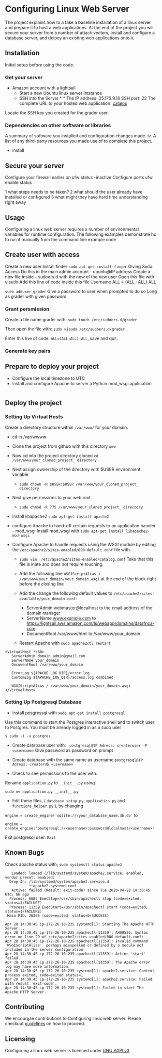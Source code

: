 # Configuring Linux Web Server
The project explains how to a take a baseline installation of a linux server and prepare it to host a web applications. At the end of the project you will secure your server from a number of attack vectors, install and configure a database server, and delpoy an existing web applications onto it.

## Installation
Initial setup before using the code.

### Get your server
* Amazon account with a lightsail
  * Start a new Ubuntu linux server intstance
  * SSH into the Server
    *
    *
The IP address: 35.176.9.18
SSH port: 22
The complete URL to your hosted web application: [catalog](https://lightsail.aws.amazon.com/ls/webapp/domains/datafrica-com)


Locate the SSH key you created for the grader user.

### Dependencies on other software or libraries
A summary of software you installed and configuration changes made.
iv. A list of any third-party resources you made use of to complete this project.


* Install



## Secure your server
Configure your firewall earlier on
ufw status -inactive
Configure ports
ufw enable status




1 what steps needs to be taken?
2 what should the user already have installed or configured
3 what might they have hard time understanding right away


## Usage
Configuring a linux web server requires a number of environmental variables for runtime configuration. The following examples demonstrate ho to run it manually from the command line
example code


## Create user with access
Create a new user
Install finder ```sudo apt-get install finger```
Giving Sudo Access
Do this in the main admin account - ubuntu@IP address
Create a new file inside - sudoers.d with the new of the new user
Open this file with visudo
Add this line of code inside this file
Username ALL = (ALL : ALL) ALL

```sudo adduser grader```
Give a password to user when prompted to do so
Long as grader with given password

### Grant persmission
Create a file name grader with:
```sudo touch /etc/sudoers.d/grader```

Then open the file with:
 ```sudo visudo /etc/sudoers.d/grader```

Enter this live of code:
```ALL=(ALL:ALL) ALL```, save and quit.

### Generate key pairs



## Prepare to deploy your project
* Configure the local timezone to UTC
* Install and configure Apache to server a Python mod_wsgi application
 ```sudo apt-get install libapache2-mod-wsgi-py3
 ```


## Deploy the project
### Setting Up Virtual Hosts
Create a directory structure within ```/var/www/``` for your domain.
* cd in /var/wwww
* Clone the project from github with this directory ```www```
* Now cd into the project directory cloned ```cd /var/www/your_cloned_project_ directory```
* Next assign ownership of the directory with $USER environment variable.
  * ```sudo chown -R $USER:$USER /var/www/your_cloned_project_ directory```
* Next give permissions to your web root
  * ```sudo chmod -R 775 /var/www/your_cloned_project_ directory```

* Install libapache2 ```sudo apt-get install apache2```
*  configure Apache to hand-off certain requests to an application handler - mod_wsgi  Install mod_wsgi with ```sudo apt-get install libapache2-mod-wsgi```

* Configure Apache to handle requests using the WSGI module by editing the
```/etc/apache2/sites-enabled/000-default.conf``` file with.
  * ```sudo vim  /etc/apache2/sites-enabled/catalog.conf``` Take that this file is inate and does not require touching.

  * Add the following line
   ```WSGIScriptAlias / /var/www/your_domain/your_domain.wsgi``` at the end of the block right before the closing line

  * Add the change the following default values to ```/etc/apache2/sites-available/your_domain.conf```:
    * ServerAdmin webmaster@localhost to the email address of the domain manager
    * ServerName www.example.com to https://lightsail.aws.amazon.com/ls/webapp/domains/datafrica-com
    * DocumentRoot /var/www/html to /var/www/your_domain
  * Restart Apache with ```sudo apache2ctl restart```


 ```bin/bash
 <VirtualHost *:80>
    ServerAdmin domain_admin@gmail.com
    ServerName your_domain
    DocumentRoot /var/www/your_domain

    ErrorLog ${APACHE_LOG_DIR}/error.log
    CustomLog ${APACHE_LOG_DIR}/access.log combined

    WSGIScriptAlias / /var/www/your_domain/your_domain.wsgi
 </VirtualHost>
 ```



### Setting Up Postgresql Database
* Install posgressql with
```sudo apt-get install postgresql```

Use this command to start the Postgres interactive shell and to switch user to Postgres: You must be already logged in as a sudo user

```$ sudo -i -u postgres```

* Create database user with:
``` postgresql@IP Adress: createruser -P <username>```
Give password as password on prompt

* Create database with the same name as username
```postgresql@IP Adress: createrdb <username>```
* Check to see permissions to the user with:


Rename ```application.py``` to ```__init__.py``` using

```sudo mv application.py __init__.py```

* Edit these files, ( ```database_setup.py```, ```application.py``` and ```functions_helper.py``` ),  by changing

```engine = create_engine('sqlite:///your_database_name.db.db'``` to

 ```engine = create_engine('postgresql://<username>:password@localhost/<username>'```

Exit postgresql user:
 ```Exit```


## Known Bugs
Check apache status with;
```sudo systemctl status apache2```

``` apache2.service - The Apache HTTP Server
   Loaded: loaded (/lib/systemd/system/apache2.service; enabled; vendor preset: enabled)
  Drop-In: /lib/systemd/system/apache2.service.d
           └─apache2-systemd.conf
   Active: failed (Result: exit-code) since Tue 2020-04-28 14:30:45 UTC; 6h ago
  Process: 6683 ExecStop=/usr/sbin/apachectl stop (code=exited, status=1/FAILURE)
  Process: 11359 ExecStart=/usr/sbin/apachectl start (code=exited, status=1/FAILURE)
 Main PID: 26395 (code=exited, status=0/SUCCESS)

Apr 28 14:30:45 ip-172-26-10-235 systemd[1]: Starting The Apache HTTP Server...
Apr 28 14:30:45 ip-172-26-10-235 apachectl[11359]: AH00526: Syntax error on line 29 of /etc/apache2/sites-enabled/000-default.conf:
Apr 28 14:30:45 ip-172-26-10-235 apachectl[11359]: Invalid command 'WSGIScriptAlias', perhaps misspelled or defined by a module not included in the server configuration
Apr 28 14:30:45 ip-172-26-10-235 apachectl[11359]: Action 'start' failed.
Apr 28 14:30:45 ip-172-26-10-235 apachectl[11359]: The Apache error log may have more information.
Apr 28 14:30:45 ip-172-26-10-235 systemd[1]: apache2.service: Control process exited, code=exited status=1
Apr 28 14:30:45 ip-172-26-10-235 systemd[1]: apache2.service: Failed with result 'exit-code'.
Apr 28 14:30:45 ip-172-26-10-235 systemd[1]: Failed to start The Apache HTTP Server.
```

## Contributing
We encourgae contributions to Configuring linux web server. Please checkout  [guidelines]() on how to proceed.

## Licensing
Configuring a linux web server is licenced under [GNU AGPLv3](https://choosealicense.com/licenses/agpl-3.0/)
